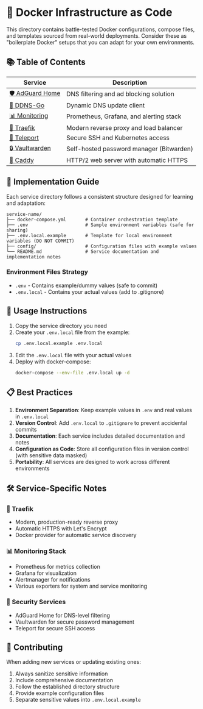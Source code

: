 # 🐳 Docker Infrastructure as Code

This directory contains battle-tested Docker configurations, compose files, and templates sourced from real-world deployments. Consider these as "boilerplate Docker" setups that you can adapt for your own environments.

## 📚 Table of Contents

| Service | Description |
|---------|-------------|
| [🛡️ AdGuard Home](./adguard-home/) | DNS filtering and ad blocking solution |
| [🔄 DDNS-Go](./ddns-go/) | Dynamic DNS update client |
| [📊 Monitoring](./monitor/) | Prometheus, Grafana, and alerting stack |
| [🔄 Traefik](./traefik/) | Modern reverse proxy and load balancer |
| [🔐 Teleport](./teleport/) | Secure SSH and Kubernetes access |
| [🔒 Vaultwarden](./vaultwarden/) | Self-hosted password manager (Bitwarden) |
| [📝 Caddy](./caddy/) | HTTP/2 web server with automatic HTTPS |

## 🔧 Implementation Guide

Each service directory follows a consistent structure designed for learning and adaptation:

```
service-name/
├── docker-compose.yml       # Container orchestration template
├── .env                     # Sample environment variables (safe for sharing)
├── .env.local.example       # Template for local environment variables (DO NOT COMMIT)
├── config/                  # Configuration files with example values
└── README.md                # Service documentation and implementation notes
```

### Environment Files Strategy

- `.env` - Contains example/dummy values (safe to commit)
- `.env.local` - Contains your actual values (add to .gitignore)

## 🚀 Usage Instructions

1. Copy the service directory you need
2. Create your `.env.local` file from the example:
   ```bash
   cp .env.local.example .env.local
   ```
3. Edit the `.env.local` file with your actual values
4. Deploy with docker-compose:
   ```bash
   docker-compose --env-file .env.local up -d
   ```

## 📋 Best Practices

1. **Environment Separation**: Keep example values in `.env` and real values in `.env.local`
2. **Version Control**: Add `.env.local` to `.gitignore` to prevent accidental commits
3. **Documentation**: Each service includes detailed documentation and notes
4. **Configuration as Code**: Store all configuration files in version control (with sensitive data masked)
5. **Portability**: All services are designed to work across different environments

## 🛠️ Service-Specific Notes

### 🔄 Traefik

- Modern, production-ready reverse proxy
- Automatic HTTPS with Let's Encrypt
- Docker provider for automatic service discovery

### 📊 Monitoring Stack

- Prometheus for metrics collection
- Grafana for visualization
- Alertmanager for notifications
- Various exporters for system and service monitoring

### 🔐 Security Services

- AdGuard Home for DNS-level filtering
- Vaultwarden for secure password management
- Teleport for secure SSH access

## 📝 Contributing 

When adding new services or updating existing ones:

1. Always sanitize sensitive information
2. Include comprehensive documentation
3. Follow the established directory structure
4. Provide example configuration files
5. Separate sensitive values into `.env.local.example`
